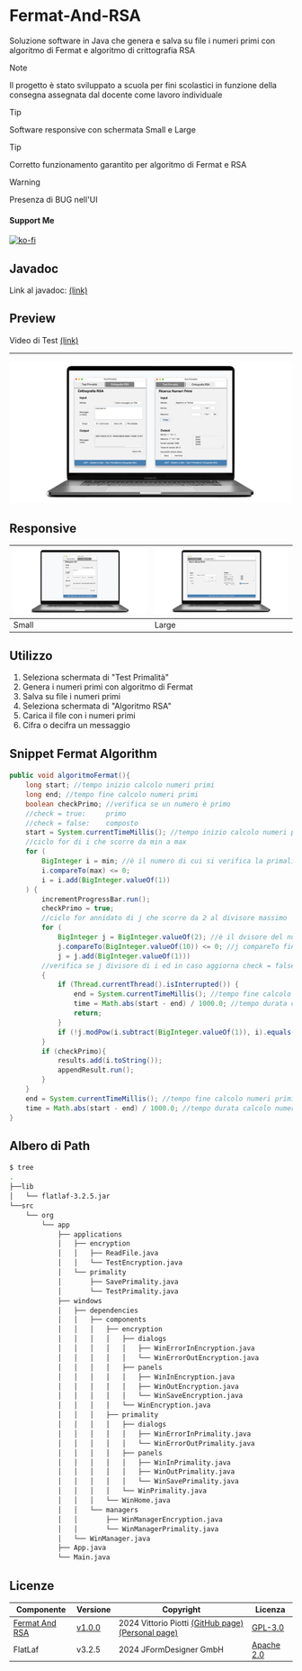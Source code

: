 # Fermat-And-RSA
Soluzione software in Java che genera e salva su file i numeri primi con algoritmo di Fermat e algoritmo di crittografia RSA


> [!NOTE]
> Il progetto è stato sviluppato a scuola per fini scolastici in funzione della consegna assegnata dal docente come lavoro individuale



> [!TIP]
> Software responsive con schermata Small e Large

> [!TIP]
> Corretto funzionamento garantito per algoritmo di Fermat e RSA

> [!Warning]
> Presenza di BUG nell'UI

#### Support Me


[![ko-fi](https://ko-fi.com/img/githubbutton_sm.svg)](https://ko-fi.com/P5P012BC8U)

## Javadoc

Link al javadoc: [(link)](https://vittoriopiotti.altervista.org/FermatAndRsaJava/index.html)


## Preview

Video di Test [(link)](https://drive.google.com/file/d/1IVb3ctowyLbrHMg7zlFN-Zv7If_51uzH/view?usp=sharing)


---

<img src="https://github.com/vittorioPiotti/Fermat-And-RSA/blob/main/images/preview.png" />



## Responsive

|<img src="https://github.com/vittorioPiotti/Fermat-And-RSA/blob/main/images/small2.png" />|<img src="https://github.com/vittorioPiotti/Fermat-And-RSA/blob/main/images/large2.png" />|          
|-|-|
|Small|Large|




## Utilizzo

 1. Seleziona schermata di "Test Primalità"
 2. Genera i numeri primi con algoritmo di Fermat
 3. Salva su file i numeri primi
 4. Seleziona schermata di "Algoritmo RSA"
 5. Carica il file con i numeri primi
 6. Cifra o decifra un messaggio




## Snippet Fermat Algorithm


```java
public void algoritmoFermat(){
	long start; //tempo inizio calcolo numeri primi
	long end; //tempo fine calcolo numeri primi
	boolean checkPrimo; //verifica se un numero è primo
	//check = true:     primo
	//check = false:    composto
	start = System.currentTimeMillis(); //tempo inizio calcolo numeri primi                     
	//ciclo for di i che scorre da min a max
	for (
		BigInteger i = min; //è il numero di cui si verifica la primalità
		i.compareTo(max) <= 0;
		i = i.add(BigInteger.valueOf(1))
	) {
		incrementProgressBar.run();
		checkPrimo = true;
		//ciclo for annidato di j che scorre da 2 al divisore massimo
		for (
			BigInteger j = BigInteger.valueOf(2); //è il dvisore del numero per la verifica della primalità
			j.compareTo(BigInteger.valueOf(10)) <= 0; //j compareTo fino al numero
			j = j.add(BigInteger.valueOf(1)))
		//verifica se j divisore di i ed in caso aggiorna check = false
		{
			if (Thread.currentThread().isInterrupted()) {
				end = System.currentTimeMillis(); //tempo fine calcolo numeri primi
				time = Math.abs(start - end) / 1000.0; //tempo durata calcolo numeri primi
				return;
			}
			if (!j.modPow(i.subtract(BigInteger.valueOf(1)), i).equals(BigInteger.valueOf(1))) checkPrimo = false;
		}
		if (checkPrimo){
			results.add(i.toString());
			appendResult.run();
		}
	}
	end = System.currentTimeMillis(); //tempo fine calcolo numeri primi
	time = Math.abs(start - end) / 1000.0; //tempo durata calcolo numeri primi
}

```


## Albero di Path

```bash
$ tree
.
├──lib
│   └── flatlaf-3.2.5.jar
└──src
    └── org
        └── app
            ├── applications
            │   ├── encryption
            │   │   ├── ReadFile.java
            │   │   └── TestEncryption.java
            │   └── primality
            │       ├── SavePrimality.java
            │       └── TestPrimality.java
            ├── windows
            │   ├── dependencies
            │   │   ├── components
            │   │   │   ├── encryption
            │   │   │   │   ├── dialogs
            │   │   │   │   │   ├── WinErrorInEncryption.java
            │   │   │   │   │   └── WinErrorOutEncryption.java
            │   │   │   │   ├── panels
            │   │   │   │   │   ├── WinInEncryption.java
            │   │   │   │   │   ├── WinOutEncryption.java
            │   │   │   │   │   └── WinSaveEncryption.java
            │   │   │   │   └── WinEncryption.java
            │   │   │   ├── primality
            │   │   │   │   ├── dialogs
            │   │   │   │   │   ├── WinErrorInPrimality.java
            │   │   │   │   │   └── WinErrorOutPrimality.java
            │   │   │   │   ├── panels
            │   │   │   │   │   ├── WinInPrimality.java
            │   │   │   │   │   ├── WinOutPrimality.java
            │   │   │   │   │   └── WinSavePrimality.java
            │   │   │   │   └── WinPrimality.java
            │   │   │   └── WinHome.java
            │   │   └── managers
            │   │       ├── WinManagerEncryption.java
            │   │       └── WinManagerPrimality.java
            │   └── WinManager.java
            ├── App.java
            └── Main.java

```

## Licenze

| Componente          | Versione         | Copyright                                      | Licenza                                                                                            |
|---------------------|------------------|------------------------------------------------|----------------------------------------------------------------------------------------------------|
| [Fermat And RSA](https://github.com/vittorioPiotti/FermatAndRSA-Java)     | [v1.0.0](https://github.com/vittorioPiotti/FermatAndRSA-Java/releases/tag/1.0.0)           | 2024 Vittorio Piotti [(GitHub page)](https://github.com/vittorioPiotti) [(Personal page)](https://vittoriopiotti.altervista.org/)                            | [GPL-3.0 ](https://github.com/vittorioPiotti/Fermat-And-RSA/blob/main/LICENSE.md)       |
| FlatLaf             | v3.2.5           | 2024 JFormDesigner GmbH                        | [Apache  2.0](https://github.com/JFormDesigner/FlatLaf/blob/main/LICENSE)                   |
